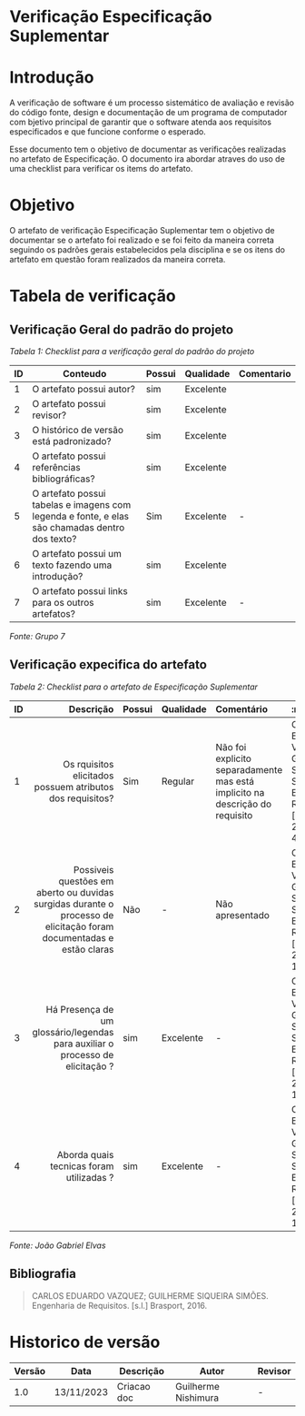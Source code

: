 # Verificação Especificação Suplementar

# Introdução
A verificação de software é um processo sistemático de avaliação e revisão do código fonte, design e documentação de um programa de computador com bjetivo principal de garantir que o software atenda aos requisitos especificados e que funcione conforme o esperado. 

Esse documento tem o objetivo de documentar as verificações realizadas no artefato de Especificação. O documento ira abordar atraves do uso de uma checklist para verificar os items do artefato.

# Objetivo

O artefato de verificação Especificação Suplementar tem o objetivo de documentar se o artefato foi realizado e se foi feito da maneira correta seguindo os padrões gerais estabelecidos pela disciplina e se os itens do artefato em questão foram realizados da maneira correta.

# Tabela de verificação

## Verificação Geral do padrão do projeto

*Tabela 1: Checklist para a verificação geral do padrão do projeto*

| ID  | Conteudo                                                                                       | Possui | Qualidade  | Comentario                                  |
| --- | ---------------------------------------------------------------------------------------------- | ------ | ---------- | ------------------------------------------- |
| 1   | O artefato possui autor?                                                                       | sim    | Excelente  |                                             |
| 2   | O artefato possui revisor?                                                                     | sim    | Excelente  |                                             |
| 3   | O histórico de versão está padronizado?                                                        | sim    | Excelente  |                                             |
| 4   | O artefato possui referências bibliográficas?                                                  | sim    | Excelente  |                                             |
| 5   | O artefato possui tabelas e imagens com legenda e fonte, e elas são chamadas dentro dos texto? | Sim    | Excelente | - |
| 6   | O artefato possui um texto fazendo uma introdução?                                             | sim    |   Excelente         |                                             |
| 7   | O artefato possui links para os outros artefatos?                                              | sim    |    Excelente        | -         |
*Fonte: Grupo 7*

## Verificação expecifica do artefato

*Tabela 2: Checklist para o artefato de Especificação Suplementar*

| ID  |                                                                                              Descrição | Possui | Qualidade  | Comentário                                                          | :referencia | :imagem |
| --- | -----------------------------------------------------------------------------------------------------: | ------ | ---------- | :------------------------------------------------------------------ | :---------- | :------ |
| 1   |                                                         Os rquisitos elicitados possuem atributos dos requisitos? | Sim    |     Regular    |     Não foi explicito separadamente mas está implicito na descrição do requisito     |  CARLOS EDUARDO VAZQUEZ; GUILHERME SIQUEIRA SIMÕES. Engenharia de Requisitos. [s.l.] Brasport, 2016.,pagina1 47       |![image](https://github.com/Requisitos-de-Software/2023.2-DETRAN/assets/78215376/cb6d0bde-fb1e-4132-9ec8-bdaa0c3fc82f)|
| 2  |                                                       Possiveis questões em aberto ou duvidas surgidas durante o processo de elicitação foram documentadas e estão claras | Não    |     -   |    Não apresentado   |  CARLOS EDUARDO VAZQUEZ; GUILHERME SIQUEIRA SIMÕES. Engenharia de Requisitos. [s.l.] Brasport, 2016.Pagina 145       |![image](https://github.com/Requisitos-de-Software/2023.2-DETRAN/assets/78215376/2a190332-c005-4e90-b617-dea51e15268a)|
| 3   |                                  Há Presença de um glossário/legendas para auxiliar o processo de elicitação ? | sim    | Excelente           | -                                                                   |  CARLOS EDUARDO VAZQUEZ; GUILHERME SIQUEIRA SIMÕES. Engenharia de Requisitos. [s.l.] Brasport, 2016.Pagina 149         | ![image](https://github.com/Requisitos-de-Software/2023.2-DETRAN/assets/78215376/616efb37-e18b-4af0-8769-93948a6c6262)|
|4   |                                       Aborda quais tecnicas foram utilizadas ? | sim    | Excelente           | -                                                                   | CARLOS EDUARDO VAZQUEZ; GUILHERME SIQUEIRA SIMÕES. Engenharia de Requisitos. [s.l.] Brasport, 2016.Pagina 149             | ![image](https://github.com/Requisitos-de-Software/2023.2-DETRAN/assets/78215376/988203eb-f0cd-4068-a980-47bdc63bef6e)|



*Fonte: João Gabriel Elvas*

## Bibliografia

> CARLOS EDUARDO VAZQUEZ; GUILHERME SIQUEIRA SIMÕES. Engenharia de Requisitos. [s.l.] Brasport, 2016. 


# Historico de versão

| Versão | Data       | Descrição   | Autor              | Revisor    |
| ------ | ---------- | ----------- | ------------------ | ---------- |
| 1.0    | 13/11/2023 | Criacao doc | Guilherme Nishimura | - |

